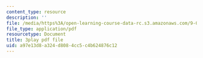 ```yaml
---
content_type: resource
description: ''
file: /media/https%3A/open-learning-course-data-rc.s3.amazonaws.com/9-00sc-introduction-to-psychology-fall-2011/a97e13d8a324d8084cc5c4b624876c12_z9XQpjNgeBI.pdf
file_type: application/pdf
resourcetype: Document
title: 3play pdf file
uid: a97e13d8-a324-d808-4cc5-c4b624876c12
---
```

